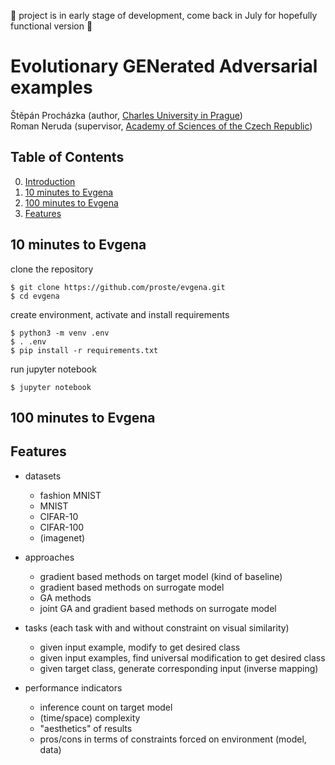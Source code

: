 :construction: project is in early stage of development, come back in July for hopefully functional version :construction:

# Evolutionary GENerated Adversarial examples #

Štěpán Procházka (author, [Charles University in Prague][mff])  
Roman Neruda (supervisor, [Academy of Sciences of the Czech Republic][avcr])  

[mff]: https://www.mff.cuni.cz/  
[avcr]: http://www.ustavinformatiky.cz/  

## Table of Contents ##

0.  [Introduction](#evolutionary-generated-adversarial-examples)
1.  [10 minutes to Evgena](#10-minutes-to-evgena)
2.  [100 minutes to Evgena](#100-minutes-to-evgena)
3.  [Features](#features)

## 10 minutes to Evgena ##
clone the repository
```shell
$ git clone https://github.com/proste/evgena.git
$ cd evgena
```

create environment, activate and install requirements
```shell
$ python3 -m venv .env
$ . .env
$ pip install -r requirements.txt
```

run jupyter notebook
```shell
$ jupyter notebook
```

## 100 minutes to Evgena ##


## Features ##
- datasets
	- fashion MNIST
	- MNIST
	- CIFAR-10
	- CIFAR-100
	- (imagenet)

- approaches
	- gradient based methods on target model (kind of baseline)
	- gradient based methods on surrogate model
	- GA methods
	- joint GA and gradient based methods on surrogate model

- tasks (each task with and without constraint on visual similarity)
	- given input example, modify to get desired class
	- given input examples, find universal modification to get desired class
	- given target class, generate corresponding input (inverse mapping)

- performance indicators
	- inference count on target model
	- (time/space) complexity
	- "aesthetics" of results
	- pros/cons in terms of constraints forced on environment (model, data)

